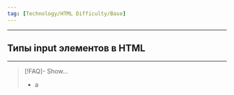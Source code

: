 ```yaml
---
tag: [Technology/HTML Difficulty/Base]
---
```

----
## Типы input элементов в HTML
----
> [!FAQ]- Show...
> - а 